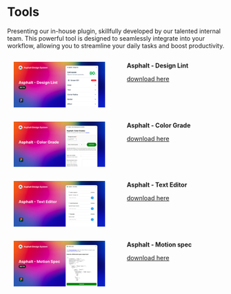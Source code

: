 # Tools

Presenting our in-house plugin, skillfully developed by our talented internal team. This powerful tool is designed to seamlessly integrate into your workflow, allowing you to streamline your daily tasks and boost productivity.

<div class="columns">
  <div class="column">
  <img width="554" alt="Screen Shot 2022-06-17 at 21 06 43" src="image-4.png">
  </div>
  <div class="column">
    <strong>Asphalt - Design Lint</strong>
    <p><a href="">download here</a></p>
  </div>
</div>
<div class="columns">
  <div class="column">
  <img width="554" alt="Screen Shot 2022-06-17 at 21 06 43" src="image-5.png">
  </div>
  <div class="column">
    <strong>Asphalt - Color Grade</strong>
    <p><a href="">download here</a></p>
  </div>
</div>
<div class="columns">
  <div class="column">
   <img width="554" alt="Screen Shot 2022-06-17 at 21 06 43" src="image-6.png">
  </div>
  <div class="column">
     <strong>Asphalt - Text Editor</strong>
     <p><a href="">download here</a></p>
  </div>
</div>
<div class="columns">
  <div class="column">
   <img width="554" alt="Screen Shot 2022-06-17 at 21 06 43" src="image-7.png">
  </div>
  <div class="column">
     <strong>Asphalt - Motion spec</strong>
     <p><a href="">download here</a></p>
  </div>
</div>




<style>
.columns {
  display: flex;
}

.column {
    width: 50%;
  flex: 1;
  padding: 10px;
  margin: 5px;
}


</style>

